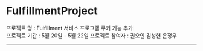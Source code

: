 # FulfillmentProject   

프로젝트 명 : Fulfillment 서비스 프로그램 쿠키 기능 추가  
프로젝트 기간 : 5월 20일 - 5월 22일 
프로젝트 참여자 : 권오인 김성현 은정우

---

